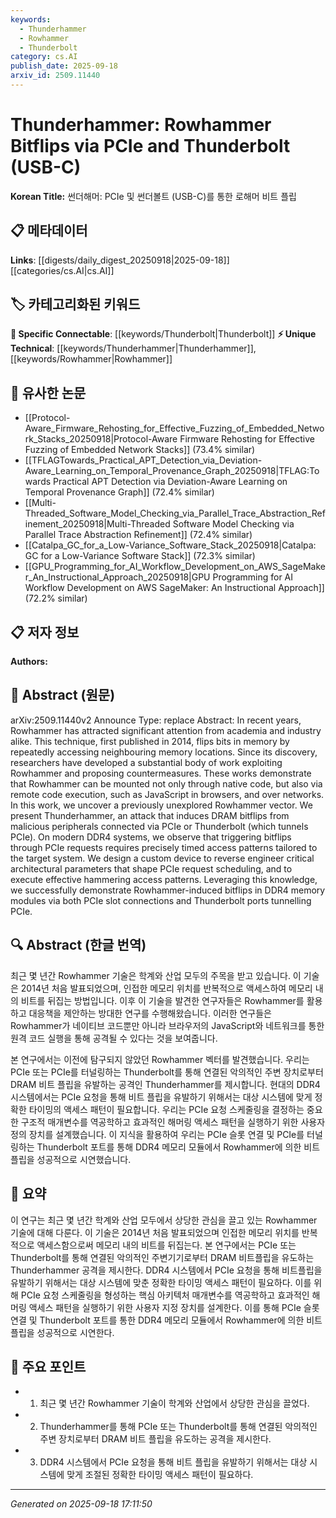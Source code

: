 ```yaml
---
keywords:
  - Thunderhammer
  - Rowhammer
  - Thunderbolt
category: cs.AI
publish_date: 2025-09-18
arxiv_id: 2509.11440
---
```


<!-- KEYWORD_LINKING_METADATA:
{
  "processed_timestamp": "2025-09-22 22:04:37.826392",
  "vocabulary_version": "1.0",
  "selected_keywords": [
    "Thunderhammer",
    "Rowhammer",
    "Thunderbolt"
  ],
  "rejected_keywords": [
    "PCIe"
  ],
  "similarity_scores": {
    "Thunderhammer": 0.85,
    "Rowhammer": 0.8,
    "Thunderbolt": 0.7
  },
  "extraction_method": "AI_prompt_based",
  "budget_applied": true
}
-->


# Thunderhammer: Rowhammer Bitflips via PCIe and Thunderbolt (USB-C)

**Korean Title:** 썬더해머: PCIe 및 썬더볼트 (USB-C)를 통한 로해머 비트 플립

## 📋 메타데이터

**Links**: [[digests/daily_digest_20250918|2025-09-18]]   [[categories/cs.AI|cs.AI]]

## 🏷️ 카테고리화된 키워드
**🔗 Specific Connectable**: [[keywords/Thunderbolt|Thunderbolt]]
**⚡ Unique Technical**: [[keywords/Thunderhammer|Thunderhammer]], [[keywords/Rowhammer|Rowhammer]]

## 🔗 유사한 논문
- [[Protocol-Aware_Firmware_Rehosting_for_Effective_Fuzzing_of_Embedded_Network_Stacks_20250918|Protocol-Aware Firmware Rehosting for Effective Fuzzing of Embedded Network Stacks]] (73.4% similar)
- [[TFLAGTowards_Practical_APT_Detection_via_Deviation-Aware_Learning_on_Temporal_Provenance_Graph_20250918|TFLAG:Towards Practical APT Detection via Deviation-Aware Learning on Temporal Provenance Graph]] (72.4% similar)
- [[Multi-Threaded_Software_Model_Checking_via_Parallel_Trace_Abstraction_Refinement_20250918|Multi-Threaded Software Model Checking via Parallel Trace Abstraction Refinement]] (72.4% similar)
- [[Catalpa_GC_for_a_Low-Variance_Software_Stack_20250918|Catalpa: GC for a Low-Variance Software Stack]] (72.3% similar)
- [[GPU_Programming_for_AI_Workflow_Development_on_AWS_SageMaker_An_Instructional_Approach_20250918|GPU Programming for AI Workflow Development on AWS SageMaker: An Instructional Approach]] (72.2% similar)

## 📋 저자 정보

**Authors:** 

## 📄 Abstract (원문)

arXiv:2509.11440v2 Announce Type: replace 
Abstract: In recent years, Rowhammer has attracted significant attention from academia and industry alike. This technique, first published in 2014, flips bits in memory by repeatedly accessing neighbouring memory locations. Since its discovery, researchers have developed a substantial body of work exploiting Rowhammer and proposing countermeasures. These works demonstrate that Rowhammer can be mounted not only through native code, but also via remote code execution, such as JavaScript in browsers, and over networks.
  In this work, we uncover a previously unexplored Rowhammer vector. We present Thunderhammer, an attack that induces DRAM bitflips from malicious peripherals connected via PCIe or Thunderbolt (which tunnels PCIe). On modern DDR4 systems, we observe that triggering bitflips through PCIe requests requires precisely timed access patterns tailored to the target system. We design a custom device to reverse engineer critical architectural parameters that shape PCIe request scheduling, and to execute effective hammering access patterns. Leveraging this knowledge, we successfully demonstrate Rowhammer-induced bitflips in DDR4 memory modules via both PCIe slot connections and Thunderbolt ports tunnelling PCIe.

## 🔍 Abstract (한글 번역)

최근 몇 년간 Rowhammer 기술은 학계와 산업 모두의 주목을 받고 있습니다. 이 기술은 2014년 처음 발표되었으며, 인접한 메모리 위치를 반복적으로 액세스하여 메모리 내의 비트를 뒤집는 방법입니다. 이후 이 기술을 발견한 연구자들은 Rowhammer를 활용하고 대응책을 제안하는 방대한 연구를 수행해왔습니다. 이러한 연구들은 Rowhammer가 네이티브 코드뿐만 아니라 브라우저의 JavaScript와 네트워크를 통한 원격 코드 실행을 통해 공격될 수 있다는 것을 보여줍니다.

본 연구에서는 이전에 탐구되지 않았던 Rowhammer 벡터를 발견했습니다. 우리는 PCIe 또는 PCIe를 터널링하는 Thunderbolt를 통해 연결된 악의적인 주변 장치로부터 DRAM 비트 플립을 유발하는 공격인 Thunderhammer를 제시합니다. 현대의 DDR4 시스템에서는 PCIe 요청을 통해 비트 플립을 유발하기 위해서는 대상 시스템에 맞게 정확한 타이밍의 액세스 패턴이 필요합니다. 우리는 PCIe 요청 스케줄링을 결정하는 중요한 구조적 매개변수를 역공학하고 효과적인 해머링 액세스 패턴을 실행하기 위한 사용자 정의 장치를 설계했습니다. 이 지식을 활용하여 우리는 PCIe 슬롯 연결 및 PCIe를 터널링하는 Thunderbolt 포트를 통해 DDR4 메모리 모듈에서 Rowhammer에 의한 비트 플립을 성공적으로 시연했습니다.

## 📝 요약

이 연구는 최근 몇 년간 학계와 산업 모두에서 상당한 관심을 끌고 있는 Rowhammer 기술에 대해 다룬다. 이 기술은 2014년 처음 발표되었으며 인접한 메모리 위치를 반복적으로 액세스함으로써 메모리 내의 비트를 뒤집는다. 본 연구에서는 PCIe 또는 Thunderbolt를 통해 연결된 악의적인 주변기기로부터 DRAM 비트플립을 유도하는 Thunderhammer 공격을 제시한다. DDR4 시스템에서 PCIe 요청을 통해 비트플립을 유발하기 위해서는 대상 시스템에 맞춘 정확한 타이밍 액세스 패턴이 필요하다. 이를 위해 PCIe 요청 스케줄링을 형성하는 핵심 아키텍처 매개변수를 역공학하고 효과적인 해머링 액세스 패턴을 실행하기 위한 사용자 지정 장치를 설계한다. 이를 통해 PCIe 슬롯 연결 및 Thunderbolt 포트를 통한 DDR4 메모리 모듈에서 Rowhammer에 의한 비트플립을 성공적으로 시연한다.

## 🎯 주요 포인트

- 1. 최근 몇 년간 Rowhammer 기술이 학계와 산업에서 상당한 관심을 끌었다.

- 2. Thunderhammer를 통해 PCIe 또는 Thunderbolt를 통해 연결된 악의적인 주변 장치로부터 DRAM 비트 플립을 유도하는 공격을 제시한다.

- 3. DDR4 시스템에서 PCIe 요청을 통해 비트 플립을 유발하기 위해서는 대상 시스템에 맞게 조절된 정확한 타이밍 액세스 패턴이 필요하다.

---

*Generated on 2025-09-18 17:11:50*